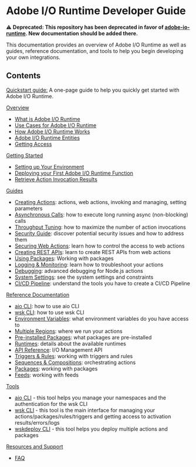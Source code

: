 # Adobe I/O Runtime Developer Guide

:warning: **Deprecated: This repository has been deprecated in favor of [adobe-io-runtime](https://github.com/AdobeDocs/adobe-io-runtime). New documentation should be added there.** 

This documentation provides an overview of Adobe I/O Runtime as well as guides, reference documentation, and tools to help you begin developing your own integrations. 

## Contents

[Quickstart guide:](quickstart.md) A one-page guide to help you quickly get started with Adobe I/O Runtime.

[Overview](overview.md)

* [What is Adobe I/O Runtime](overview/what_is_runtime.md)
* [Use Cases for Adobe I/O Runtime](overview/usecases.md)
* [How Adobe I/O Runtime Works](overview/howitworks.md)
* [Adobe I/O Runtime Entities](overview/entities.md)
* [Getting Access](overview/getting_access.md)

[Getting Started](getting_started.md)

* [Setting up Your Environment](getting-started/setup.md)
* [Deploying your First Adobe I/O Runtime Function](getting-started/deploy.md)
* [Retrieve Action Invocation Results](getting-started/activations.md)

[Guides](guides.md)

* [Creating Actions](guides/creating_actions.md): actions, web actions, invoking and managing, setting parameters
* [Asynchronous Calls](guides/asynchronous_calls.md): how to execute long running async (non-blocking) calls
* [Throughput Tuning](guides/throughput_tuning.md): how to maximize the number of action invocations
* [Security Guide](guides/security_general.md): discover potential security issues and how to address them
* [Securing Web Actions](guides/securing_web_actions.md): learn how to control the access to web actions
* [Creating REST APIs](guides/creating_rest_apis.md): learn to create REST APIs from web actions
* [Using Packages](guides/using_packages.md): Working with packages
* [Logging & Monitoring](guides/logging_monitoring.md): learn how to troubleshoot your actions
* [Debugging](guides/debugging.md): advanced debugging for Node.js actions
* [System Settings](guides/system_settings.md): see the system settings and constraints 
* [CI/CD Pipeline](guides/ci-cd_pipeline.md): understand the tools you have to create a CI/CD Pipeline

[Reference Documentation](reference.md)

* [aio CLI](reference/cli_use.md): how to use aio CLI
* [wsk CLI](reference/wsk_use.md): how to use wsk CLI
* [Environment Variables](reference/environment_variables.md): what environment variables do you have access to
* [Multiple Regions](reference/multiple_regions.md): where we run your actions
* [Pre-installed Packages](reference/prepackages.md): what packages are pre-installed 
* [Runtimes](reference/runtimes.md): details about the available runtimes
* [API Reference](reference/api_ref.md): I/O Management API
* [Triggers & Rules](reference/triggersrules.md): working with triggers and rules
* [Sequences & Compositions](reference/sequences_compositions.md): orchestrating actions
* [Packages](reference/packages.md): working with packages
* [Feeds](reference/feeds.md): working with feeds

[Tools](tools.md)

* [aio CLI](./tools/cli_install.md) - this tool helps you manage your namespaces and the authentication for the wsk CLI
* [wsk CLI](./tools/wsk_install.md) - this tool is the main interface for managing your actions/packages/rules/triggers and getting access to activation results/errors/logs
* [wskdeploy CLI](./tools/wskdeploy_install.md) - this tool helps you deploy multiple actions and packages

[Resources and Support](resources.md)

* [FAQ](resources/faq.md)
